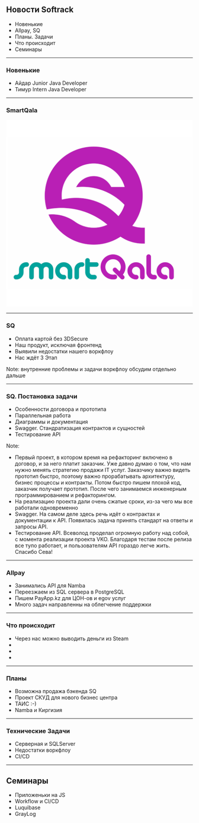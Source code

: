 ## Новости Softrack

- Новенькие
- Allpay, SQ
- Планы. Задачи
- Что происходит
- Семинары

---

### Новенькие

- Айдар Junior Java Developer
- Тимур Intern Java Developer

---

### SmartQala

![Logo](sq_logo_named.png)

---

### SQ

- Оплата картой без 3DSecure
- Наш продукт, исключая фронтенд
- Выявили недостатки нашего воркфлоу
- Нас ждёт 3 Этап

Note: внутренние проблемы и задачи воркфлоу обсудим отдельно дальше

---

### SQ. Постановка задачи

- Особенности договора и прототипа
- Параллельная работа
- Диаграммы и документация
- Swagger. Стандратизация контрактов и сущностей
- Тестирование API

Note: 
- Первый проект, в котором время на рефакторинг включено в договор, и за него платит заказчик. Уже давно думаю о том, что нам нужно менять стратегию продажи IT услуг. Заказчику важно видеть прототип быстро, поэтому важно прорабатывать архитектуру, бизнес процессы и контракты. Потом быстро пишем плохой код, заказчик получает прототип. После чего занимаемся инженерным программированием и рефакторингом.
- На реализацию проекта дали очень сжатые сроки, из-за чего мы все работали одновременно
- Swagger. На самом деле здесь речь идёт о контрактах и документации к API. Появилась задача принять стандарт на ответы и запросы API.
- Тестирование API. Всеволод проделал огромную работу над собой, с момента реализации проекта VKO. Благодаря тестам после релиза все тупо работает, и пользователям API гораздо легче жить. Спасибо Сева!

--- 

### Allpay

- Занимались API для Namba
- Переезжаем из SQL сервера в PostgreSQL
- Пишем PayApp.kz для ЦОН-ов и egov услуг
- Много задач направленны на облегчение поддержки

---

### Что происходит

- Через нас можно выводить деньги из Steam
- 
- 
- 

---

### Планы

- Возможна продажа бэкенда SQ
- Проект СКУД для нового бизнес центра
- ТАИС :-)
- Namba и Киргизия

---

### Технические Задачи

- Серверная и SQLServer
- Недостатки воркфлоу
- CI/CD

---

## Семинары

- Приложеньки на JS
- Workflow и CI/CD
- Luquibase
- GrayLog
